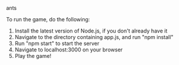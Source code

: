 ants

To run the game, do the following:

1. Install the latest version of Node.js, if you don't already have it
2. Navigate to the directory containing app.js, and run "npm install"
3. Run "npm start" to start the server
4. Navigate to localhost:3000 on your browser
5. Play the game!